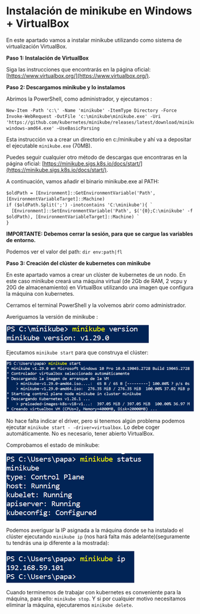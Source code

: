 # Instalación de minikube en Windows + VirtualBox

En este apartado vamos a instalar minikube utilizando como sistema de virtualización VirtualBox. 

**Paso 1: Instalación de VirtualBox**

Siga las instrucciones que encontrarás en la página oficial: [https://www.virtualbox.org/](https://www.virtualbox.org/).

**Paso 2: Descargamos minikube y lo instalamos**

Abrimos la PowerShell, como administrador, y ejecutamos :

```
New-Item -Path 'c:\' -Name 'minikube' -ItemType Directory -Force
Invoke-WebRequest -OutFile 'c:\minikube\minikube.exe' -Uri 'https://github.com/kubernetes/minikube/releases/latest/download/minikube-windows-amd64.exe' –UseBasicParsing
```

Esta instrucción va a crear un directorio en c:/minikube y ahí va a depositar el ejecutable `minikube.exe` (70MB).

Puedes seguir cualquier otro método de descargas que encontraras en la página oficial: [https://minikube.sigs.k8s.io/docs/start/](https://minikube.sigs.k8s.io/docs/start/).

A continuación, vamos añadir el binario minikube.exe al PATH:

```
$oldPath = [Environment]::GetEnvironmentVariable('Path', [EnvironmentVariableTarget]::Machine)
if ($oldPath.Split(';') -inotcontains 'C:\minikube'){ `
  [Environment]::SetEnvironmentVariable('Path', $('{0};C:\minikube' -f $oldPath), [EnvironmentVariableTarget]::Machine) `
}
```

**IMPORTANTE: Debemos cerrar la sesión, para que se cargue las variables de entorno.**

Podemos ver el valor del path: `dir env:path|fl`

**Paso 3: Creación del clúster de kubernetes con minikube**

En este apartado vamos a crear un clúster de kubernetes de un nodo. En este caso minikube creará una máquina virtual (de 2Gb de RAM, 2 vcpu y 20G de almacenamiento) en VirtualBox utilizando una imagen que configura la máquina con kubernetes. 

Cerramos el terminal PowerShell y la volvemos abrir como administrador.

Averiguamos la versión de minikube :

![windows1](img/newwin1.png)

Ejecutamos `minikube start` para que construya el clúster:

![windows1](img/newwin2.png)

No hace falta indicar el driver, pero si tenemos algún problema podemos ejecutar `minikube start - -driver=virtualbox`. Lo debe coger automáticamente. No es necesario, tener abierto VirtualBox.

Comprobamos el estado de minikube:

![windows1](img/newwin3.png)

Podemos averiguar la IP asignada a la máquina donde se ha instalado el clúster ejecutando `minikube ip` (nos hará falta más adelante)(seguramente tu tendrás una ip diferente a la mostrada):

![windows1](img/newwin4.png)

Cuando terminemos de trabajar con kubernetes es conveniente para la máquina, para ello: `minikube stop`. Y si por cualquier motivo necesitamos eliminar la máquina, ejecutaremos `minikube delete`.


